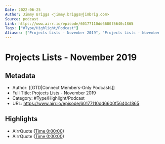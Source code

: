 ```yaml
---
Date: 2022-06-25
Author: Jimmy Briggs <jimmy.briggs@jimbrig.com>
Source: podcast
Link: https://www.airr.io/episode/60177110dd6600f5640c1865
Tags: ["#Type/Highlight/Podcast"]
Aliases: ["Projects Lists - November 2019", "Projects Lists - November 2019"]
---
```

# Projects Lists - November 2019

## Metadata
- Author: [[GTD|Connect Members-Only Podcasts]]
- Full Title: Projects Lists - November 2019
- Category: #Type/Highlight/Podcast
- URL: https://www.airr.io/episode/60177110dd6600f5640c1865

## Highlights
- AirrQuote ([Time 0:00:00](https://www.airr.io/quote/601772c6dd66006a6c0c198a))
- AirrQuote ([Time 0:00:00](https://www.airr.io/quote/601772d6dd6600a5b00c198b))
